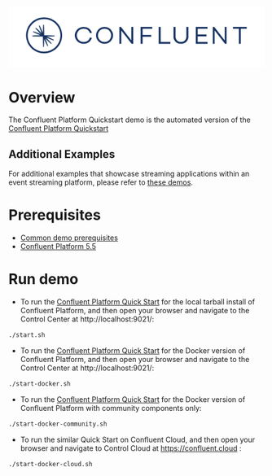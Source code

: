 ![image](../images/confluent-logo-300-2.png)

# Overview

The Confluent Platform Quickstart demo is the automated version of the [Confluent Platform Quickstart](https://docs.confluent.io/current/quickstart.html?utm_source=github&utm_medium=demo&utm_campaign=ch.examples_type.community_content.cp-quickstart)

## Additional Examples

For additional examples that showcase streaming applications within an event streaming platform, please refer to [these demos](https://github.com/confluentinc/examples).

# Prerequisites

* [Common demo prerequisites](https://github.com/confluentinc/examples#prerequisites)
* [Confluent Platform 5.5](https://www.confluent.io/download/?utm_source=github&utm_medium=demo&utm_campaign=ch.examples_type.community_content.cp-quickstart)

# Run demo

* To run the [Confluent Platform Quick Start](https://docs.confluent.io/current/quickstart/ce-quickstart.html#ce-quickstart?utm_source=github&utm_medium=demo&utm_campaign=ch.examples_type.community_content.cp-quickstart) for the local tarball install of Confluent Platform, and then open your browser and navigate to the Control Center at http://localhost:9021/:

```bash
./start.sh
```

* To run the [Confluent Platform Quick Start](https://docs.confluent.io/current/quickstart/ce-docker-quickstart.html#ce-docker-quickstart?utm_source=github&utm_medium=demo&utm_campaign=ch.examples_type.community_content.cp-quickstart) for the Docker version of Confluent Platform, and then open your browser and navigate to the Control Center at http://localhost:9021/:

```bash
./start-docker.sh
```

* To run the [Confluent Platform Quick Start](https://docs.confluent.io/current/quickstart/cos-docker-quickstart.html#cos-docker-quickstart?utm_source=github&utm_medium=demo&utm_campaign=ch.examples_type.community_content.cp-quickstart) for the Docker version of Confluent Platform with community components only:

```bash
./start-docker-community.sh
```

* To run the similar Quick Start on Confluent Cloud, and then open your browser and navigate to Control Cloud at https://confluent.cloud :

```bash
./start-docker-cloud.sh
```
